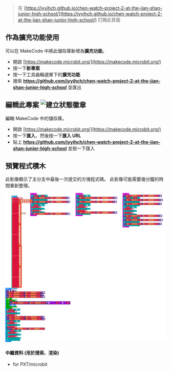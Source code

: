 
> 在 [https://jyyihch.github.io/chen-watch-project-2-at-the-jian-shan-junior-high-school/](https://jyyihch.github.io/chen-watch-project-2-at-the-jian-shan-junior-high-school/) 打開此頁面

## 作為擴充功能使用

可以在 MakeCode 中將此儲存庫新增為**擴充功能**。

* 開啟 [https://makecode.microbit.org/](https://makecode.microbit.org/)
* 按一下**新專案**
* 按一下工具齒輪選單下的**擴充功能**
* 搜索 **https://github.com/jyyihch/chen-watch-project-2-at-the-jian-shan-junior-high-school** 並匯出

## 編輯此專案 ![建立狀態徽章](https://github.com/jyyihch/chen-watch-project-2-at-the-jian-shan-junior-high-school/workflows/MakeCode/badge.svg)

編輯 MakeCode 中的儲存庫。

* 開啟 [https://makecode.microbit.org/](https://makecode.microbit.org/)
* 按一下**匯入**，然後按一下**匯入 URL**
* 貼上 **https://github.com/jyyihch/chen-watch-project-2-at-the-jian-shan-junior-high-school** 並按一下匯入

## 預覽程式積木

此影像顯示了主分支中最後一次提交的方塊程式碼。
此影像可能需要幾分鐘的時間重新整理。

![各個程式積木渲染後的視圖](https://github.com/jyyihch/chen-watch-project-2-at-the-jian-shan-junior-high-school/raw/master/.github/makecode/blocks.png)

#### 中繼資料 (用於搜索、渲染)

* for PXT/microbit
<script src="https://makecode.com/gh-pages-embed.js"></script><script>makeCodeRender("{{ site.makecode.home_url }}", "{{ site.github.owner_name }}/{{ site.github.repository_name }}");</script>
